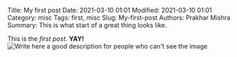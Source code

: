 Title: My first post
Date: 2021-03-10 01:01
Modified: 2021-03-10 01:01
Category: misc
Tags: first, misc
Slug: My-first-post
Authors: Prakhar Mishra
Summary: This is what start of a great thing looks like.

This is the *first post*. **YAY!**
![Write here a good description for people who can't see the image]({static}/images/dark.jpg)
